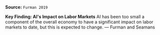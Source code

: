 **Source:** `Furman 2019`

**Key Finding: AI's Impact on Labor Markets**
AI has been too small a component of the overall economy to have a significant impact on labor markets to date, but this is expected to change. — Furman and Seamans
